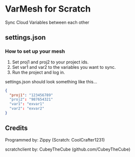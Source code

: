 # VarMesh for Scratch
Sync Cloud Variables between each other
## settings.json
### How to set up your mesh
1. Set proj1 and proj2 to your project ids.
2. Set var1 and var2 to the variables you want to sync.
3. Run the project and log in.

settings.json should look something like this...
```json
{
  "proj1": "123456789"
  "proj2": "987654321"
  "var1": "exvar1"
  "var2": "exvar2"
}
```
## Credits
Programmed by: Zippy (Scratch: CoolCrafter1231)

scratchclient by: CubeyTheCube (github.com/CubeyTheCube)


